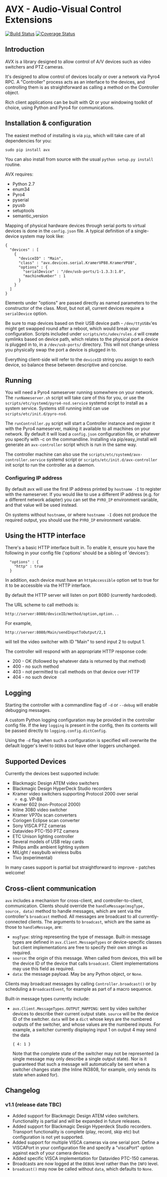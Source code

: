# AVX - Audio-Visual Control Extensions 

[![Build Status](https://travis-ci.org/jamesremuscat/avx.svg?branch=master)](https://travis-ci.org/jamesremuscat/avx)
[![Coverage Status](https://coveralls.io/repos/jamesremuscat/avx/badge.svg?branch=master&service=github)](https://coveralls.io/github/jamesremuscat/avx?branch=master)

## Introduction

AVX is a library designed to allow control of A/V devices such as video
switchers and PTZ cameras.

It's designed to allow control of devices locally or over a network via Pyro4
RPC. A "Controller" process acts as an interface to the devices, and
controlling them is as straightforward as calling a method on the Controller
object.

Rich client applications can be built with Qt or your windowing toolkit of
choice, using Python and Pyro4 for communications.


## Installation & configuration

The easiest method of installing is via `pip`, which will take care of all
dependencies for you:

```sudo pip install avx```

You can also install from source with the usual `python setup.py install` routine.

AVX requires:

* Python 2.7
* enum34
* Pyro4
* pyserial
* pyusb
* setuptools
* semantic_version

Mapping of physical hardware devices through serial ports to virtual devices is
done in the `config.json` file. A typical definition of a single-device system
may look like:

```
{
  "devices" : [
    {
      "deviceID" : "Main",
      "class" : "avx.devices.serial.KramerVP88.KramerVP88",
      "options" : {
        "serialDevice" : "/dev/usb-ports/1-1.3.3:1.0",
        "machineNumber" : 1
      }
    }
  ]
}
``` 

Elements under "options" are passed directly as named parameters to the
constructor of the class. Most, but not all, current devices require
a `serialDevice` option.


Be sure to map devices based on their USB device path - `/dev/ttyUSBx`'es 
might get swapped round after a reboot, which would break your configuration.
Scripts included under `scripts/etc/udev/rules.d` will create symlinks based on
device path, which relates to the physical port a device is plugged in to, in a
`/dev/usb-ports/` directory. This will not change unless you physically swap
the port a device is plugged in to.

Everything client-side will refer to the `deviceID` string you assign
to each device, so balance these between descriptive and concise.


## Running

You will need a Pyro4 nameserver running somewhere on your network. The 
`runNameserver.sh` script will take care of this for you, or use the
`scripts/etc/systemd/pyro4-nsd.service` systemd script to install as a system
service. Systems still running initd can use `scripts/etc/init.d/pyro-nsd`.

The `runController.py` script will start a Controller instance and register it
with the Pyro4 nameserver, making it available to all machines on your network.
By default it will load a `config.json` configuration file, or whatever you
specify with -c on the commandline. Installing via pip/easy_install will
generate an `avx-controller` script which is run in the same way. 

The controller machine can also use the `scripts/etc/systemd/avx-controller.service`
systemd script or `scripts/etc/init.d/avx-controller` init script to run the
controller as a daemon.


### Configuring IP address

By default avx will use the first IP address printed by `hostname -I` to
register with the nameserver. If you would like to use a different IP address
(e.g. for a different network adapter) you can set the `PYRO_IP` environment
variable, and that value will be used instead.

On systems without `hostname`, or where `hostname -I` does not produce the
required output, you should use the `PYRO_IP` environment variable.

## Using the HTTP interface

There's a basic HTTP interface built in. To enable it, ensure you have the
following in your config file ('options' should be a sibling of 'devices'):

```
  "options" : {
    "http" : true
  }
```

In addition, each device must have an `httpAccessible` option set to true for
it to be accessible via the HTTP interface.

By default the HTTP server will listen on port 8080 (currently hardcoded).

The URL scheme to call methods is:

```
http://server:8080/deviceID/method/option,option...
```

For example,

```
http://server:8080/Main/sendInputToOutput/2,1
```

will tell the video switcher with ID "Main" to send input 2 to output 1.

The controller will respond with an appropriate HTTP response code:
 * 200 - OK (followed by whatever data is returned by that method)
 * 400 - no such method
 * 403 - not permitted to call methods on that device over HTTP
 * 404 - no such device

## Logging

Starting the controller with a commandline flag of `-d` or `--debug` will
enable debugging messages.

A custom Python logging configuration may be provided in the controller config
file. If the key `logging` is present in the config, then its contents will be
passed directly to `logging.config.dictConfig`.

Using the `-d` flag when such a configuration is specified will overwrite the
default logger's level to `DEBUG` but leave other loggers unchanged.

## Supported Devices

Currently the devices best supported include:

* Blackmagic Design ATEM video switchers
* Blackmagic Design HyperDeck Studio recorders
* Kramer video switchers supporting Protocol 2000 over serial
  * e.g. VP-88
* Kramer 602 (non-Protocol 2000)
* Inline 3080 video switcher
* Kramer VP70x scan converters
* Coriogen Eclipse scan converter
* Sony VISCA PTZ cameras
* Datavideo PTC-150 PTZ camera
* ETC Unison lighting controller
* Several models of USB relay cards
* Philips amBx ambient lighting system
* MiLight / easybulb wireless bulbs
* Tivo (experimental)

In many cases support is partial but straightforward to improve - patches
welcome!

## Cross-client communication

`avx` includes a mechanism for cross-client, and controller-to-client, communication.
Clients should override the `handleMessage(msgType, source, data)` method to handle
messages, which are sent via the controller's `broadcast` method. All messages are
broadcast to all currently-connected clients. The arguments to `broadcast`, which are
the same as those to `handleMessage`, are:
 
 * `msgType`: string representing the type of message. Built-in message types are defined
   in `avx.Client.MessageTypes` or device-specific classes but client implementations are
   free to specify their own strings as required.
 * `source`: the origin of this message. When called from devices, this will be the device
   ID of the device that calls `broadcast`. Client implementations may use this field as
   required.
 * `data`: the message payload. May be any Python object, or `None`.

Clients may broadcast messages by calling `Controller.broadcast()` or by scheduling a
`BroadcastEvent`, for example as part of a macro sequence. 

Built-in message types currently include:

 * `avx.Client.MessageTypes.OUTPUT_MAPPING`: sent by video switcher devices to describe their
   current output state. `source` will be the device ID of the switcher. `data` will be a
   `dict` whose keys are the numbered outputs of the switcher, and whose values are the
   numbered inputs. For example, a switcher currently displaying input 1 on output 4 may send
   the data
   
   ```{ 4: 1 }```
   
   Note that the complete state of the switcher may not be represented (a single message may
   only describe a single output state). Nor is it guaranteed that such a message will
   automatically be sent when a switcher changes state (the Inline IN3808, for example, only
   sends its state when asked for).

## Changelog

### v1.1 (release date TBC)

* Added support for Blackmagic Design ATEM video switchers. Functionality is partial
  and will be expanded in future releases.
* Added support for Blackmagic Design Hyperdeck Studio recorders. Transport functionality
  is complete (play, record, skip etc) but configuration is not yet supported.
* Added support for multiple VISCA cameras via one serial port. Define a VISCAPort in your
  configuration file and specify a "viscaPort" option against each of your camera devices.
* Added specific VISCA implementation for Datavideo PTC-150 cameras.
* Broadcasts are now logged at the `DEBUG` level rather than the `INFO` level.
* `broadcast()` may now be called without `data`, which defaults to `None`.
